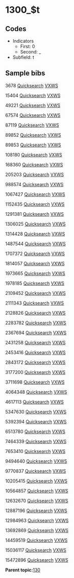 # 1300\_$t

## Codes

-   Indicators
    -   First: 0
    -   Second: \_
-   Subfield: t

## Sample bibs

3678 [Quicksearch](https://search.library.yale.edu/catalog/3678) [VXWS](http://prodorbis.library.yale.edu:7014/vxws/GetHoldingsService?bibId=3678)

15404 [Quicksearch](https://search.library.yale.edu/catalog/15404) [VXWS](http://prodorbis.library.yale.edu:7014/vxws/GetHoldingsService?bibId=15404)

49221 [Quicksearch](https://search.library.yale.edu/catalog/49221) [VXWS](http://prodorbis.library.yale.edu:7014/vxws/GetHoldingsService?bibId=49221)

67574 [Quicksearch](https://search.library.yale.edu/catalog/67574) [VXWS](http://prodorbis.library.yale.edu:7014/vxws/GetHoldingsService?bibId=67574)

87119 [Quicksearch](https://search.library.yale.edu/catalog/87119) [VXWS](http://prodorbis.library.yale.edu:7014/vxws/GetHoldingsService?bibId=87119)

89852 [Quicksearch](https://search.library.yale.edu/catalog/89852) [VXWS](http://prodorbis.library.yale.edu:7014/vxws/GetHoldingsService?bibId=89852)

89853 [Quicksearch](https://search.library.yale.edu/catalog/89853) [VXWS](http://prodorbis.library.yale.edu:7014/vxws/GetHoldingsService?bibId=89853)

108180 [Quicksearch](https://search.library.yale.edu/catalog/108180) [VXWS](http://prodorbis.library.yale.edu:7014/vxws/GetHoldingsService?bibId=108180)

168360 [Quicksearch](https://search.library.yale.edu/catalog/168360) [VXWS](http://prodorbis.library.yale.edu:7014/vxws/GetHoldingsService?bibId=168360)

205203 [Quicksearch](https://search.library.yale.edu/catalog/205203) [VXWS](http://prodorbis.library.yale.edu:7014/vxws/GetHoldingsService?bibId=205203)

988574 [Quicksearch](https://search.library.yale.edu/catalog/988574) [VXWS](http://prodorbis.library.yale.edu:7014/vxws/GetHoldingsService?bibId=988574)

1067427 [Quicksearch](https://search.library.yale.edu/catalog/1067427) [VXWS](http://prodorbis.library.yale.edu:7014/vxws/GetHoldingsService?bibId=1067427)

1152435 [Quicksearch](https://search.library.yale.edu/catalog/1152435) [VXWS](http://prodorbis.library.yale.edu:7014/vxws/GetHoldingsService?bibId=1152435)

1291381 [Quicksearch](https://search.library.yale.edu/catalog/1291381) [VXWS](http://prodorbis.library.yale.edu:7014/vxws/GetHoldingsService?bibId=1291381)

1306025 [Quicksearch](https://search.library.yale.edu/catalog/1306025) [VXWS](http://prodorbis.library.yale.edu:7014/vxws/GetHoldingsService?bibId=1306025)

1314428 [Quicksearch](https://search.library.yale.edu/catalog/1314428) [VXWS](http://prodorbis.library.yale.edu:7014/vxws/GetHoldingsService?bibId=1314428)

1487544 [Quicksearch](https://search.library.yale.edu/catalog/1487544) [VXWS](http://prodorbis.library.yale.edu:7014/vxws/GetHoldingsService?bibId=1487544)

1707372 [Quicksearch](https://search.library.yale.edu/catalog/1707372) [VXWS](http://prodorbis.library.yale.edu:7014/vxws/GetHoldingsService?bibId=1707372)

1814057 [Quicksearch](https://search.library.yale.edu/catalog/1814057) [VXWS](http://prodorbis.library.yale.edu:7014/vxws/GetHoldingsService?bibId=1814057)

1973665 [Quicksearch](https://search.library.yale.edu/catalog/1973665) [VXWS](http://prodorbis.library.yale.edu:7014/vxws/GetHoldingsService?bibId=1973665)

1978185 [Quicksearch](https://search.library.yale.edu/catalog/1978185) [VXWS](http://prodorbis.library.yale.edu:7014/vxws/GetHoldingsService?bibId=1978185)

2109452 [Quicksearch](https://search.library.yale.edu/catalog/2109452) [VXWS](http://prodorbis.library.yale.edu:7014/vxws/GetHoldingsService?bibId=2109452)

2111343 [Quicksearch](https://search.library.yale.edu/catalog/2111343) [VXWS](http://prodorbis.library.yale.edu:7014/vxws/GetHoldingsService?bibId=2111343)

2128826 [Quicksearch](https://search.library.yale.edu/catalog/2128826) [VXWS](http://prodorbis.library.yale.edu:7014/vxws/GetHoldingsService?bibId=2128826)

2283782 [Quicksearch](https://search.library.yale.edu/catalog/2283782) [VXWS](http://prodorbis.library.yale.edu:7014/vxws/GetHoldingsService?bibId=2283782)

2367694 [Quicksearch](https://search.library.yale.edu/catalog/2367694) [VXWS](http://prodorbis.library.yale.edu:7014/vxws/GetHoldingsService?bibId=2367694)

2431258 [Quicksearch](https://search.library.yale.edu/catalog/2431258) [VXWS](http://prodorbis.library.yale.edu:7014/vxws/GetHoldingsService?bibId=2431258)

2453416 [Quicksearch](https://search.library.yale.edu/catalog/2453416) [VXWS](http://prodorbis.library.yale.edu:7014/vxws/GetHoldingsService?bibId=2453416)

2843172 [Quicksearch](https://search.library.yale.edu/catalog/2843172) [VXWS](http://prodorbis.library.yale.edu:7014/vxws/GetHoldingsService?bibId=2843172)

3177200 [Quicksearch](https://search.library.yale.edu/catalog/3177200) [VXWS](http://prodorbis.library.yale.edu:7014/vxws/GetHoldingsService?bibId=3177200)

3711698 [Quicksearch](https://search.library.yale.edu/catalog/3711698) [VXWS](http://prodorbis.library.yale.edu:7014/vxws/GetHoldingsService?bibId=3711698)

4064348 [Quicksearch](https://search.library.yale.edu/catalog/4064348) [VXWS](http://prodorbis.library.yale.edu:7014/vxws/GetHoldingsService?bibId=4064348)

4617113 [Quicksearch](https://search.library.yale.edu/catalog/4617113) [VXWS](http://prodorbis.library.yale.edu:7014/vxws/GetHoldingsService?bibId=4617113)

5347630 [Quicksearch](https://search.library.yale.edu/catalog/5347630) [VXWS](http://prodorbis.library.yale.edu:7014/vxws/GetHoldingsService?bibId=5347630)

5392394 [Quicksearch](https://search.library.yale.edu/catalog/5392394) [VXWS](http://prodorbis.library.yale.edu:7014/vxws/GetHoldingsService?bibId=5392394)

6513780 [Quicksearch](https://search.library.yale.edu/catalog/6513780) [VXWS](http://prodorbis.library.yale.edu:7014/vxws/GetHoldingsService?bibId=6513780)

7464339 [Quicksearch](https://search.library.yale.edu/catalog/7464339) [VXWS](http://prodorbis.library.yale.edu:7014/vxws/GetHoldingsService?bibId=7464339)

7653410 [Quicksearch](https://search.library.yale.edu/catalog/7653410) [VXWS](http://prodorbis.library.yale.edu:7014/vxws/GetHoldingsService?bibId=7653410)

9494640 [Quicksearch](https://search.library.yale.edu/catalog/9494640) [VXWS](http://prodorbis.library.yale.edu:7014/vxws/GetHoldingsService?bibId=9494640)

9770837 [Quicksearch](https://search.library.yale.edu/catalog/9770837) [VXWS](http://prodorbis.library.yale.edu:7014/vxws/GetHoldingsService?bibId=9770837)

10205415 [Quicksearch](https://search.library.yale.edu/catalog/10205415) [VXWS](http://prodorbis.library.yale.edu:7014/vxws/GetHoldingsService?bibId=10205415)

10564857 [Quicksearch](https://search.library.yale.edu/catalog/10564857) [VXWS](http://prodorbis.library.yale.edu:7014/vxws/GetHoldingsService?bibId=10564857)

12632670 [Quicksearch](https://search.library.yale.edu/catalog/12632670) [VXWS](http://prodorbis.library.yale.edu:7014/vxws/GetHoldingsService?bibId=12632670)

12887196 [Quicksearch](https://search.library.yale.edu/catalog/12887196) [VXWS](http://prodorbis.library.yale.edu:7014/vxws/GetHoldingsService?bibId=12887196)

12984963 [Quicksearch](https://search.library.yale.edu/catalog/12984963) [VXWS](http://prodorbis.library.yale.edu:7014/vxws/GetHoldingsService?bibId=12984963)

13692869 [Quicksearch](https://search.library.yale.edu/catalog/13692869) [VXWS](http://prodorbis.library.yale.edu:7014/vxws/GetHoldingsService?bibId=13692869)

14459519 [Quicksearch](https://search.library.yale.edu/catalog/14459519) [VXWS](http://prodorbis.library.yale.edu:7014/vxws/GetHoldingsService?bibId=14459519)

15036117 [Quicksearch](https://search.library.yale.edu/catalog/15036117) [VXWS](http://prodorbis.library.yale.edu:7014/vxws/GetHoldingsService?bibId=15036117)

15472896 [Quicksearch](https://search.library.yale.edu/catalog/15472896) [VXWS](http://prodorbis.library.yale.edu:7014/vxws/GetHoldingsService?bibId=15472896)

**Parent topic:**[130](../../tags/130/130.md)

